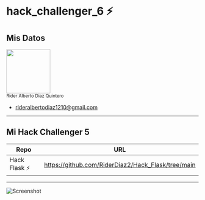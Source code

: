 # hack_challenger_6 ⚡
## Mis Datos
<img src="https://github.com/user-attachments/assets/a43e78e5-392a-4322-af2b-aec1e049f215" width=115><br><sub> Rider Alberto Diaz Quintero</sub>
- rideralbertodiaz1210@gmail.com

<hr>

## Mi Hack Challenger 5

| Repo | URL |
| ------ | ------ |
| Hack Flask ⚡ |https://github.com/RiderDiaz2/Hack_Flask/tree/main|

<hr>

![Screenshot](https://github.com/user-attachments/assets/f15d66c6-8c43-4f4a-8d25-0bd75197e190)
